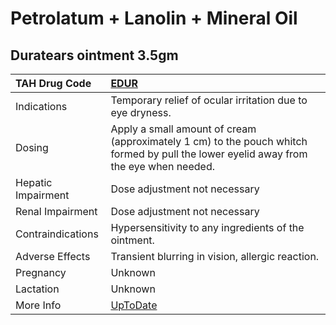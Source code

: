 # Petrolatum + Lanolin + Mineral Oil

## Duratears ointment 3.5gm

| TAH Drug Code      | [EDUR](https://www.tahsda.org.tw/drugs/hissearch.php?drug_code=EDUR)                                                                  |
|:-------------------|:--------------------------------------------------------------------------------------------------------------------------------------|
| Indications        | Temporary relief of ocular irritation due to eye dryness.                                                                             |
| Dosing             | Apply a small amount of cream (approximately 1 cm) to the pouch whitch formed by pull the lower eyelid away from the eye when needed. |
| Hepatic Impairment | Dose adjustment not necessary                                                                                                         |
| Renal Impairment   | Dose adjustment not necessary                                                                                                         |
| Contraindications  | Hypersensitivity to any ingredients of the ointment.                                                                                  |
| Adverse Effects    | Transient blurring in vision, allergic reaction.                                                                                      |
| Pregnancy          | Unknown                                                                                                                               |
| Lactation          | Unknown                                                                                                                               |
| More Info          | [UpToDate](https://www.uptodate.com/contents/petrolatum-and-lanolin-and-mineral-oil-drug-information)                                 |

